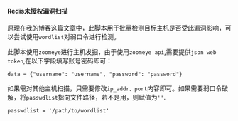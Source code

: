#### Redis未授权漏洞扫描

原理在[我的博客这篇文章中](https://hellohxk.com/blog/redis-unauthorized-vulnerability/)，此脚本用于批量检测目标主机是否受此漏洞影响，可以尝试使用`wordlist`对弱口令进行检测。


此脚本使用`zoomeye`进行主机发掘，由于使用`zoomeye api`,需要提供`json web token`,在以下字段填写账号密码即可：

```
data = {"username": "username", "password": "password"}
```

如果需对其他主机扫描，只需要修改`ip_addr、port`内容即可。如果需要弱口令破解，将`passwdlist`指向文件路径，若不是用，则赋值为`''`.

```
passwdlist = '/path/to/wordlist'
```

